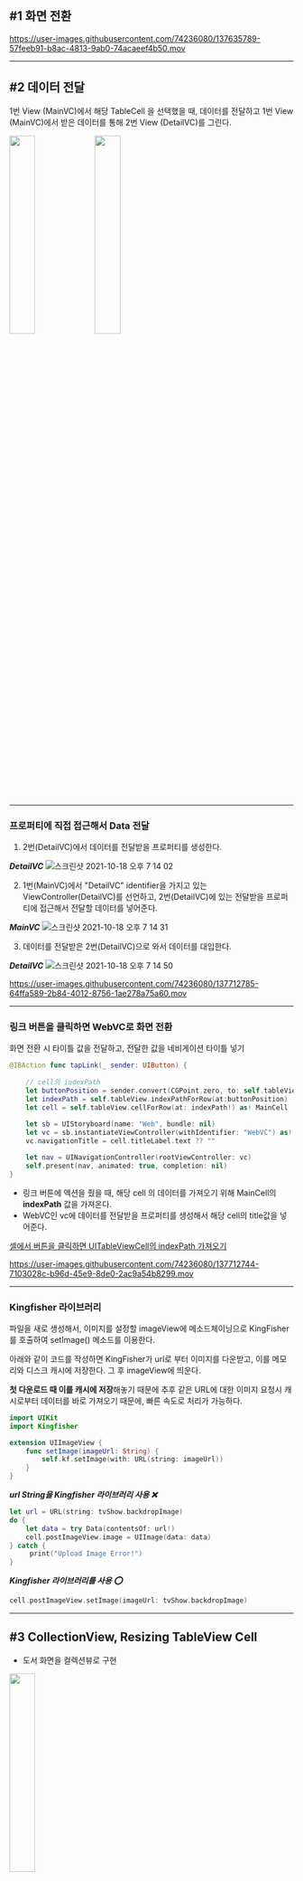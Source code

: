 ## #1 화면 전환

https://user-images.githubusercontent.com/74236080/137635789-57feeb91-b8ac-4813-9ab0-74acaeef4b50.mov

---

## #2 데이터 전달

1번 View (MainVC)에서 해당 TableCell 을 선택했을 때, 데이터를 전달하고 1번 View (MainVC)에서 받은 데이터를 통해 2번 View (DetailVC)를 그린다.

<img src = "https://user-images.githubusercontent.com/74236080/137711980-1363c9aa-29d3-4f81-8640-9158ed0c6a62.png" width="30%" height="30%"><img src = "https://user-images.githubusercontent.com/74236080/137712063-c32bf4fb-2f73-46e4-b2eb-8cec769979f1.png" width="30%" height="30%">


---

### 프로퍼티에 직접 접근해서 Data 전달

1. 2번(DetailVC)에서 데이터를 전달받을 프로퍼티를 생성한다.

***DetailVC***
![스크린샷 2021-10-18 오후 7 14 02](https://user-images.githubusercontent.com/74236080/137712368-5d14e20d-f3d9-4ff0-b13e-c670194e2bd4.png)

2. 1번(MainVC)에서 "DetailVC" identifier을 가지고 있는 ViewController(DetailVC)를 선언하고, 2번(DetailVC)에 있는 전달받을 프로퍼티에 접근해서 전달할 데이터를 넣어준다.

***MainVC***
![스크린샷 2021-10-18 오후 7 14 31](https://user-images.githubusercontent.com/74236080/137712570-dc75c54b-e254-4c4d-9423-e2d345ce51e0.png)


3. 데이터를 전달받은 2번(DetailVC)으로 와서 데이터를 대입한다.

***DetailVC***
![스크린샷 2021-10-18 오후 7 14 50](https://user-images.githubusercontent.com/74236080/137712594-99684b2d-4170-43d4-9186-6db946e6120b.png)



https://user-images.githubusercontent.com/74236080/137712785-64ffa589-2b84-4012-8756-1ae278a75a60.mov


---

### 링크 버튼을 클릭하면 WebVC로 화면 전환

화면 전환 시 타이틀 값을 전달하고, 전달한 값을 네비게이션 타이틀 넣기

```swift
@IBAction func tapLink(_ sender: UIButton) {
    
    // cell의 indexPath
    let buttonPosition = sender.convert(CGPoint.zero, to: self.tableView)
    let indexPath = self.tableView.indexPathForRow(at:buttonPosition)
    let cell = self.tableView.cellForRow(at: indexPath!) as! MainCell
       
    let sb = UIStoryboard(name: "Web", bundle: nil)
    let vc = sb.instantiateViewController(withIdentifier: "WebVC") as! WebVC
    vc.navigationTitle = cell.titleLabel.text ?? ""

    let nav = UINavigationController(rootViewController: vc)
    self.present(nav, animated: true, completion: nil)
}
```

- 링크 버튼에 액션을 줬을 때, 해당 cell 의 데이터를 가져오기 위해 MainCell의 **indexPath** 값을 가져온다.
- WebVC인 vc에 데이터를 전달받을 프로퍼티를 생성해서 해당 cell의 title값을 넣어준다.

[셀에서 버튼을 클릭하면 UITableViewCell의 indexPath 가져오기](https://newbedev.com/get-indexpath-of-uitableviewcell-on-click-of-button-from-cell)


https://user-images.githubusercontent.com/74236080/137712744-7103028c-b96d-45e9-8de0-2ac9a54b8299.mov

---

### Kingfisher 라이브러리

파일을 새로 생성해서, 이미지를 설정할 imageView에 메소드체이닝으로 KingFisher를 호출하여 setImage() 메소드를 이용한다.

아래와 같이 코드를 작성하면 KingFisher가 url로 부터 이미지를 다운받고, 이를 메모리와 디스크 캐시에 저장한다. 그 후 imageView에 띄운다.

**첫 다운로드 때 이를 캐시에 저장**해놓기 때문에 추후 같은 URL에 대한 이미지 요청시 캐시로부터 데이터를 바로 가져오기 때문에, 빠른 속도로 처리가 가능하다.

```swift
import UIKit
import Kingfisher

extension UIImageView {
    func setImage(imageUrl: String) {
        self.kf.setImage(with: URL(string: imageUrl))
    }
}
```

***url String을 Kingfisher 라이브러리 사용 ❌***

```swift
let url = URL(string: tvShow.backdropImage)
do {
    let data = try Data(contentsOf: url!)
    cell.postImageView.image = UIImage(data: data)
} catch {
     print("Upload Image Error!")
}
```


***Kingfisher 라이브러리를 사용 ⭕️***

```swift
cell.postImageView.setImage(imageUrl: tvShow.backdropImage)
```

---

## #3 CollectionView, Resizing TableView Cell

- 도서 화면을 컬렉션뷰로 구현

<img src = "https://user-images.githubusercontent.com/74236080/137934089-e12ba499-edcb-4e4f-8605-6b11299c0d49.png" width="30%" height="30%">


- Chevron 버튼을 클릭할 때마다 줄거리 전체가 보이고, 다시 클릭하면 줄거리 일부가 보이도록 구현

```swift
var expand = false

...

@objc func TapSeeMoreButton(button: UIButton) {
    expand = !expand
    tableView.reloadRows(at: [IndexPath(item: 0, section: 0)], with: .fade)
}

...

func tableView(_ tableView: UITableView, cellForRowAt indexPath: IndexPath) -> UITableViewCell {
    ...
    
    summaryCell.summaryLabel.numberOfLines = expand ? 0 : 2
    
    let img = expand ? UIImage(systemName: "chevron.up") : UIImage(systemName: "chevron.down")
    summaryCell.seeMoreButton.setImage(img, for: .normal)
    summaryCell.seeMoreButton.addTarget(self, action: #selector(TapSeeMoreButton(button:)), for: .touchUpInside)
    return summaryCell
    }
    
    ...
}

...

func tableView(_ tableView: UITableView, heightForRowAt indexPath: IndexPath) -> CGFloat {
     if indexPath.row == 0 {
        return UITableView.automaticDimension
     }
     return UIScreen.main.bounds.height / 10
}

```


https://user-images.githubusercontent.com/74236080/138010921-fefa570a-22c4-40d4-824d-09878516a13e.mov


---

## #4 Map

### MapKit 구현 ***#1***

```swift
- 사용자가 위치 권한을 허용한 경우에는 맵뷰의 중심을 사용자의 현재 위치로 설정합니다.
- 사용자가 위치 권한을 거부한 경우에는 서울시청이 맵뷰의 중심이 되도록 설정합니다.
- 사용자의 위치를 네비게이션 타이틀에 표시합니다. ( 00구 00동으로 표시 )
- 위치 버튼을 누를 경우, 위치 권한을 거부한 경우라면 Alert을 띄워 iOS 설정 화면으로 유도해주세요. 
```

| 권한 허용 ✅ | 권한 거부 ❌ |
| ------ | ------ |
| https://user-images.githubusercontent.com/74236080/138138771-d4c26bb2-1bb0-4026-b51e-cb68fb3a8de2.mov
 | https://user-images.githubusercontent.com/74236080/138138843-276e79a8-79ef-462b-8b50-8e986ffaa01f.mov |


```swift
주변 영화관을 맵뷰 어노테이션으로 표시합니다.
- 최초 뷰컨트롤러 진입 시 전체 어노테이션을 다 보여주세요.
- 롯데시네마/메가박스/CGV/전체보기로 세그먼트 컨트롤을 만들고, 예를 들어 롯데시네마에 해당하는 값만 맵 어노테이션을 띄워줍니다. 전체보기인 경우에는 모든 어노테이션을 다 표현해주세요. (얼럿이 가능하신 분들은 세그먼트 대신 얼럿으로 구현하시면 됩니다!)
- 얼럿을 띄워 롯데시네마를 클릭한 경우, 롯데시네마에 해당하는 값만 맵 어노테이션을 띄워줍니다.
- 전체보기를 누르면 최초 뷰컨트롤러 진입과 동일하게 전체 어노테이션을 보여주세요.
```

https://user-images.githubusercontent.com/74236080/138139395-91e5001a-9b97-4e04-960b-76c9a50a8511.mov

---

### MapKit 구현 ***#2***

1️⃣   화면을 움직일 때, 지도 중앙에 표시되는 핀의 주소 띄우기

2️⃣   필터버튼 변경

3️⃣   Annotations 코드 정리

4️⃣   권한 관련 코드 다시


| 핀의 주소 | Annotations | 권한 거부 ❌ |
| ------ | ------ | ------ |
| https://user-images.githubusercontent.com/74236080/138279810-497b0b5c-1401-4550-9cb0-737e4de5b9a8.mov | https://user-images.githubusercontent.com/74236080/138279831-cf5d24cf-44fb-4e2e-b6b7-3fbc1ef095b2.mov | https://user-images.githubusercontent.com/74236080/138280933-02f09604-8bf7-4d6f-bea1-345802f6224d.mov |





